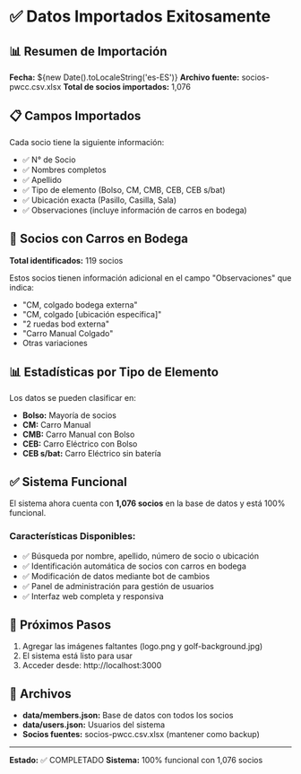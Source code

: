# ✅ Datos Importados Exitosamente

## 📊 Resumen de Importación

**Fecha:** ${new Date().toLocaleString('es-ES')}
**Archivo fuente:** socios-pwcc.csv.xlsx
**Total de socios importados:** 1,076

## 📋 Campos Importados

Cada socio tiene la siguiente información:
- ✅ N° de Socio
- ✅ Nombres completos
- ✅ Apellido
- ✅ Tipo de elemento (Bolso, CM, CMB, CEB, CEB s/bat)
- ✅ Ubicación exacta (Pasillo, Casilla, Sala)
- ✅ Observaciones (incluye información de carros en bodega)

## 🚗 Socios con Carros en Bodega

**Total identificados:** 119 socios

Estos socios tienen información adicional en el campo "Observaciones" que indica:
- "CM, colgado bodega externa"
- "CM, colgado [ubicación específica]"
- "2 ruedas bod externa"
- "Carro Manual Colgado"
- Otras variaciones

## 📊 Estadísticas por Tipo de Elemento

Los datos se pueden clasificar en:
- **Bolso:** Mayoría de socios
- **CM:** Carro Manual
- **CMB:** Carro Manual con Bolso
- **CEB:** Carro Eléctrico con Bolso
- **CEB s/bat:** Carro Eléctrico sin batería

## ✅ Sistema Funcional

El sistema ahora cuenta con **1,076 socios** en la base de datos y está 100% funcional.

### Características Disponibles:
- ✅ Búsqueda por nombre, apellido, número de socio o ubicación
- ✅ Identificación automática de socios con carros en bodega
- ✅ Modificación de datos mediante bot de cambios
- ✅ Panel de administración para gestión de usuarios
- ✅ Interfaz web completa y responsiva

## 🎯 Próximos Pasos

1. Agregar las imágenes faltantes (logo.png y golf-background.jpg)
2. El sistema está listo para usar
3. Acceder desde: http://localhost:3000

## 📁 Archivos

- **data/members.json:** Base de datos con todos los socios
- **data/users.json:** Usuarios del sistema
- **Socios fuentes:** socios-pwcc.csv.xlsx (mantener como backup)

---

**Estado:** ✅ COMPLETADO
**Sistema:** 100% funcional con 1,076 socios

